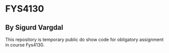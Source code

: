 # FYS4130
## By Sigurd Vargdal

This repository is temporary public do show code for obligatory assignment in course Fys4130.